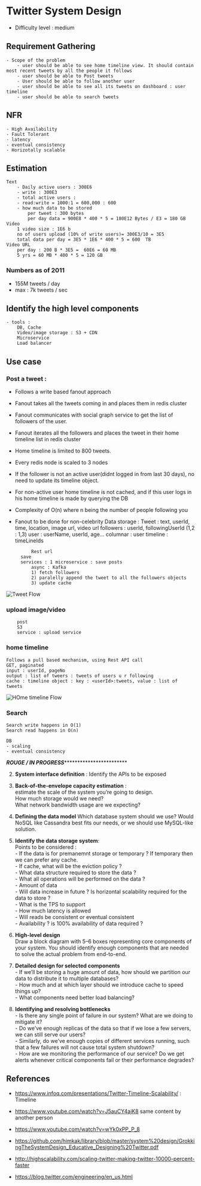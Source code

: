 # Twitter System Design 

- Difficulty level : medium


## Requirement Gathering
	- Scope of the problem
		- user should be able to see home timeline view. It should contain most recent tweets by all the people it follows
		- user should be able to Post tweets
		- User should be able to follow another user
		- user should be able to see all its tweets on dashboard : user timeline
		- user should be able to search tweets


## NFR
	- High Availability
	- Fault Tolerant
	- latency
	- eventual consistency
	- Horizotally scalable
	
## Estimation
	Text
		- Daily active users : 300E6
		- write : 300E3
		- total active users :
		- read:write = 1000:1 = 600,000 : 600
		- how much data to be stored
			per tweet : 300 bytes
			per day data = 900E8 * 400 * 5 = 180E12 Bytes / E3 = 180 GB 
	Video
		1 video size : 1E6 b
		no of users upload (10% of write users)= 300E3/10 = 3E5
		total data per day = 3E5 * 1E6 * 400 * 5 = 600  TB
	Video URL
		per day : 200 B * 3E5 =  60E6 = 60 MB
		5 yrs = 60 MB * 400 * 5 = 120 GB	
		
### Numbers as of 2011
- 155M tweets / day
- max : 7k tweets / sec

## Identify the high level components
	- tools : 
		DB, Cache
		Video/image storage : S3 + CDN
		Microservice
		Load balancer

## Use case

### Post a tweet :
- Follows a write based fanout approach
- Fanout takes all the tweets coming in and places them in redis cluster
- Fanout communicates with social graph service to get the list of followers of the user.
- Fanout iterates all the followers and places the tweet in their home timeline list in redis cluster
- Home timeline is limited to 800 tweets.
- Every redis node is scaled to 3 nodes
- If the follower is not an active user(didnt logged in from last 30 days), no need to update its timeline object.
- For non-active user home timeline is not cached, and if this user logs in his home timeline is made by querying the DB
- Complexity of O(n) where n being the number of people following you
- Fanout to be done for non-celebrity
		Data storage :
			Tweet : text, userId, time, location, image url, video url
			followers : userId, followingUserId (1,2 : 1,3) 
			user : userName, userId, age...
			columnar : user timeline : timeLineIds
		
			Rest url 
		save
		services : 1 microservice : save posts
			async : Kafka
			1) fetch followers
			2) paralelly append the tweet to all the followers objects
			3) update cache
			


![Tweet Flow](https://github.com/himkak/notes/blob/master/SystemDesign/twitter%20timeline/TweetFlow.jpg)
	
### upload image/video
		post
		S3
		service : upload service

### home timeline
	Follows a pull based mechanism, using Rest API call
	GET, paginated
	input : userId, pageNo
	output : list of tweers : tweets of users u r following
	cache : timeline object : key : <userId>:tweets, value : list of tweets
	
		


![HOme timeline Flow](https://github.com/himkak/notes/blob/master/SystemDesign/twitter%20timeline/ShowHomeTimeline.jpg)

		
### Search
	Search write happens in O(1)
	Search read happens in O(n)
		
	DB
	- scaling
	- eventual consistency




***********************ROUGE / IN PROGRESS***********************************************

2. **System interface definition** : Identify the APIs to be exposed		


3. **Back-of-the-envelope capacity estimation** : 		
		estimate the scale of the system you’re going to design.		
		How much storage would we need?		
		What network bandwidth usage are we expecting?		
		
		
4. **Defining the data model**
		Which database system should we use? Would NoSQL like Cassandra best fits our needs, or we should use MySQL-like solution.
		
5.	**Identify the data storage system**:  
		Points to be considered :  
			- If the data is for premanemnt storage or temporary ? If temporary then we can prefer any cache.  
			- If cache, what will be the eviction policy ?  
			- What data structure required to store the data ?  
			- What all operations will be performed on the data ?  
			- Amount of data  
			- Will data increase in future ? Is horizontal scalability required for the data to store ?  
			- What is the TPS to support  
			- How much latency is allowed  
			- Will reads be consistent or eventual consistent  
			- Availability ? is 100% availability of data required ?  
						
						
6. **High-level design**  
		Draw a block diagram with 5–6 boxes representing core components of your system. You should identify enough components that are needed to solve the actual problem from end-to-end.
7. **Detailed design for selected components**  
		- If we’ll be storing a huge amount of data, how should we partition our data to distribute it to multiple databases?  
		- How much and at which layer should we introduce cache to speed things up?  
		- What components need better load balancing?  
8. **Identifying and resolving bottlenecks**  
		- Is there any single point of failure in our system? What are we doing to mitigate it?  
		- Do we’ve enough replicas of the data so that if we lose a few servers, we can still serve our users?  
		- Similarly, do we’ve enough copies of different services running, such that a few failures will not cause total system shutdown?  
		- How are we monitoring the performance of our service? Do we get alerts whenever critical components fail or their performance degrades?  




## References

- https://www.infoq.com/presentations/Twitter-Timeline-Scalability/ : Timeline 
- https://www.youtube.com/watch?v=J5auCY4ajK8 same content by another person

- https://www.youtube.com/watch?v=wYk0xPP_P_8
- https://github.com/himkak/library/blob/master/system%20design/GrokkingTheSystemDesign_Educative_Designing%20Twitter.pdf
- http://highscalability.com/scaling-twitter-making-twitter-10000-percent-faster

- https://blog.twitter.com/engineering/en_us.html

